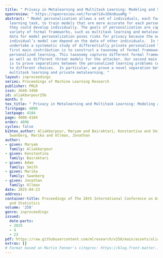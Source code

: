 ```yaml
---
title: " Privacy in Metalearning and Multitask Learning: Modeling and Separations "
openreview: " https://openreview.net/forum?id=JOkn8uueMg "
abstract: " Model personalization allows a set of individuals, each facing a different
  learning task, to train models that are more accurate for each person than those
  they could develop individually. The goals of personalization are captured in a
  variety of formal frameworks, such as multitask learning and metalearning. Combining
  data for model personalization poses risks for privacy because the output of an
  individual’s model can depend on the data of other individuals.  In this work we
  undertake a systematic study of differentially private personalized learning. Our
  first main contribution is to construct a taxonomy of formal frameworks for private
  personalized learning. This taxonomy captures different formal frameworks for learning
  as well as different threat models for the attacker. Our second main contribution
  is to prove separations between the personalized learning problems corresponding
  to different choices.  In particular, we prove a novel separation between private
  multitask learning and private metalearning. "
layout: inproceedings
series: Proceedings of Machine Learning Research
publisher: PMLR
issn: 2640-3498
id: aliakbarpour25b
month: 0
tex_title: " Privacy in Metalearning and Multitask Learning: Modeling and Separations "
firstpage: 4096
lastpage: 4104
page: 4096-4104
order: 4096
cycles: false
bibtex_author: Aliakbarpour, Maryam and Bairaktari, Konstantina and Smith, Adam and
  Swanberg, Marika and Ullman, Jonathan
author:
- given: Maryam
  family: Aliakbarpour
- given: Konstantina
  family: Bairaktari
- given: Adam
  family: Smith
- given: Marika
  family: Swanberg
- given: Jonathan
  family: Ullman
date: 2025-04-23
address:
container-title: Proceedings of The 28th International Conference on Artificial Intelligence
  and Statistics
volume: '258'
genre: inproceedings
issued:
  date-parts:
  - 2025
  - 4
  - 23
pdf: https://raw.githubusercontent.com/mlresearch/v258/main/assets/aliakbarpour25b/aliakbarpour25b.pdf
extras: []
# Format based on Martin Fenner's citeproc: https://blog.front-matter.io/posts/citeproc-yaml-for-bibliographies/
---
```

